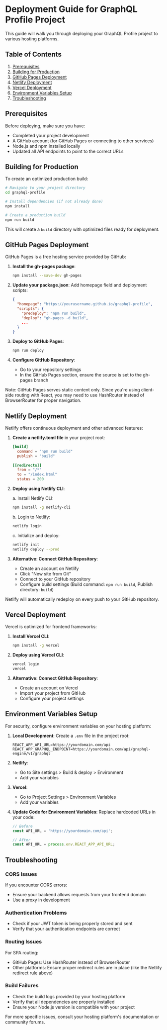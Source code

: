 # Deployment Guide for GraphQL Profile Project

This guide will walk you through deploying your GraphQL Profile project to various hosting platforms.

## Table of Contents

1. [Prerequisites](#prerequisites)
2. [Building for Production](#building-for-production)
3. [GitHub Pages Deployment](#github-pages-deployment)
4. [Netlify Deployment](#netlify-deployment)
5. [Vercel Deployment](#vercel-deployment)
6. [Environment Variables Setup](#environment-variables-setup)
7. [Troubleshooting](#troubleshooting)

## Prerequisites

Before deploying, make sure you have:

- Completed your project development
- A GitHub account (for GitHub Pages or connecting to other services)
- Node.js and npm installed locally
- Updated all API endpoints to point to the correct URLs

## Building for Production

To create an optimized production build:

```bash
# Navigate to your project directory
cd graphql-profile

# Install dependencies (if not already done)
npm install

# Create a production build
npm run build
```

This will create a `build` directory with optimized files ready for deployment.

## GitHub Pages Deployment

GitHub Pages is a free hosting service provided by GitHub:

1. **Install the gh-pages package**:
   ```bash
   npm install --save-dev gh-pages
   ```

2. **Update your package.json**:
   Add homepage field and deployment scripts:
   ```json
   {
     "homepage": "https://yourusername.github.io/graphql-profile",
     "scripts": {
       "predeploy": "npm run build",
       "deploy": "gh-pages -d build",
       ...
     }
   }
   ```

3. **Deploy to GitHub Pages**:
   ```bash
   npm run deploy
   ```

4. **Configure GitHub Repository**:
   - Go to your repository settings
   - In the GitHub Pages section, ensure the source is set to the gh-pages branch

Note: GitHub Pages serves static content only. Since you're using client-side routing with React, you may need to use HashRouter instead of BrowserRouter for proper navigation.

## Netlify Deployment

Netlify offers continuous deployment and other advanced features:

1. **Create a netlify.toml file** in your project root:
   ```toml
   [build]
     command = "npm run build"
     publish = "build"
     
   [[redirects]]
     from = "/*"
     to = "/index.html"
     status = 200
   ```

2. **Deploy using Netlify CLI**:
   
   a. Install Netlify CLI:
   ```bash
   npm install -g netlify-cli
   ```
   
   b. Login to Netlify:
   ```bash
   netlify login
   ```
   
   c. Initialize and deploy:
   ```bash
   netlify init
   netlify deploy --prod
   ```

3. **Alternative: Connect GitHub Repository**:
   - Create an account on Netlify
   - Click "New site from Git"
   - Connect to your GitHub repository
   - Configure build settings (Build command: `npm run build`, Publish directory: `build`)

Netlify will automatically redeploy on every push to your GitHub repository.

## Vercel Deployment

Vercel is optimized for frontend frameworks:

1. **Install Vercel CLI**:
   ```bash
   npm install -g vercel
   ```

2. **Deploy using Vercel CLI**:
   ```bash
   vercel login
   vercel
   ```

3. **Alternative: Connect GitHub Repository**:
   - Create an account on Vercel
   - Import your project from GitHub
   - Configure your project settings

## Environment Variables Setup

For security, configure environment variables on your hosting platform:

1. **Local Development**:
   Create a `.env` file in the project root:
   ```
   REACT_APP_API_URL=https://yourdomain.com/api
   REACT_APP_GRAPHQL_ENDPOINT=https://yourdomain.com/api/graphql-engine/v1/graphql
   ```

2. **Netlify**:
   - Go to Site settings > Build & deploy > Environment
   - Add your variables

3. **Vercel**:
   - Go to Project Settings > Environment Variables
   - Add your variables

4. **Update Code for Environment Variables**:
   Replace hardcoded URLs in your code:
   ```javascript
   // Before
   const API_URL = 'https://yourdomain.com/api';
   
   // After
   const API_URL = process.env.REACT_APP_API_URL;
   ```

## Troubleshooting

### CORS Issues
If you encounter CORS errors:
- Ensure your backend allows requests from your frontend domain
- Use a proxy in development

### Authentication Problems
- Check if your JWT token is being properly stored and sent
- Verify that your authentication endpoints are correct

### Routing Issues
For SPA routing:
- GitHub Pages: Use HashRouter instead of BrowserRouter
- Other platforms: Ensure proper redirect rules are in place (like the Netlify redirect rule above)

### Build Failures
- Check the build logs provided by your hosting platform
- Verify that all dependencies are properly installed
- Ensure your Node.js version is compatible with your project

For more specific issues, consult your hosting platform's documentation or community forums.
